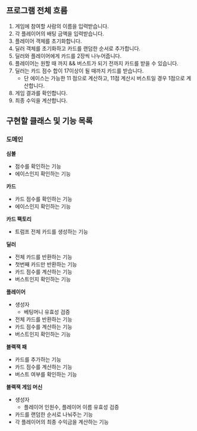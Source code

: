 ## 프로그램 전체 흐름
1. 게임에 참여할 사람의 이름을 입력받습니다.
2. 각 플레이어의 배팅 금액을 입력받습니다.
3. 플레이어 객체를 초기화합니다.
4. 딜러 객체를 초기화하고 카드를 랜덤한 순서로 추가합니다.
5. 딜러와 플레이어에게 카드를 2장씩 나누어줍니다.
6. 플레이어는 원할 때 까지 && 버스트가 되기 전까지 카드를 받을 수 있습니다.
7. 딜러는 카드 점수 합이 17이상이 될 때까지 카드를 받습니다. 
   - 단 에이스는 가능한 11 점으로 계산하고, 11점 계산시 버스트일 경우 1점으로 계산합니다.
8. 게임 결과를 확인합니다.
9. 최종 수익을 계산합니다.


## 구현할 클래스 및 기능 목록
### 도메인
**심볼**
- 점수를 확인하는 기능
- 에이스인지 확인하는 기능

**카드**
- 카드 점수를 확인하는 기능
- 에이스인지 확인하는 기능 

**카드 팩토리**
- 트럼프 전체 카드를 생성하는 기능

**딜러**
- 전체 카드를 반환하는 기능
- 첫번째 카드만 반환하는 기능
- 카드 점수를 계산하는 기능
- 버스트인지 확인하는 기능

**플레이어**
- 생성자
  - 베팅머니 유효성 검증
- 전체 카드를 반환하는 기능
- 카드 점수를 계산하는 기능
- 버스트인지 확인하는 기능

**블랙잭 패**
- 카드를 추가하는 기능
- 카드 점수를 계산하는 기능
- 버스트 여부를 확인하는 기능

**블랙잭 게임 머신**
- 생성자
  - 플레이어 인원수, 플레이어 이름 유효성 검증
- 카드를 랜덤한 순서로 나눠주는 기능
- 각 플레이어의 최종 수익금을 계산하는 기능
